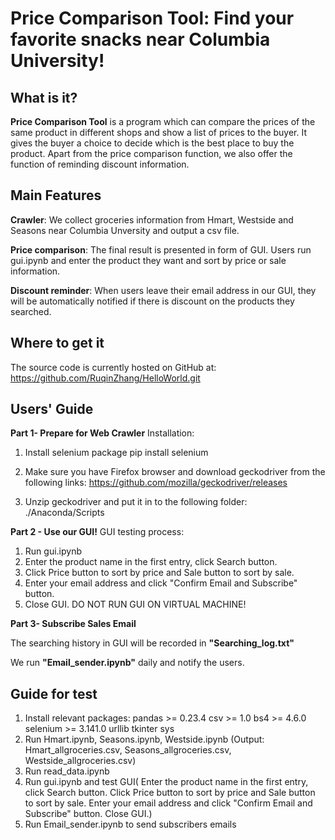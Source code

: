 # Price Comparison Tool: Find your favorite snacks near Columbia University!
## What is it?

**Price Comparison Tool** is a program which can compare the prices of the same product
in different shops and show a list of prices to the buyer. It gives the buyer
a choice to decide which is the best place to buy the product. Apart from the 
price comparison function, we also offer the function of reminding discount information.


## Main Features

**Crawler**: We collect groceries information from Hmart, Westside and Seasons near Columbia Unversity and output a csv file.

**Price comparison**: 
The final result is presented in form of GUI. Users run gui.ipynb and enter the product they want and sort by price or sale information.

**Discount reminder**: When users leave their email address in our GUI, they will be automatically notified if there is discount on the products they searched.

## Where to get it
The source code is currently hosted on GitHub at: https://github.com/RuqinZhang/HelloWorld.git


## Users' Guide

**Part 1- Prepare for Web Crawler**
Installation:

1. Install selenium package
pip install selenium

2. Make sure you have Firefox browser and download geckodriver from the following links:
https://github.com/mozilla/geckodriver/releases

3. Unzip geckodriver and put it in to the following folder:
./Anaconda/Scripts

**Part 2 - Use our GUI!**
  GUI testing process:
1. Run gui.ipynb
2. Enter the product name in the first entry, click Search button.
3. Click Price button to sort by price and Sale button to sort by sale.
4. Enter your email address and click "Confirm Email and Subscribe" button.
5. Close GUI. 
DO NOT RUN GUI ON VIRTUAL MACHINE!

**Part 3- Subscribe Sales Email**

The searching history in GUI will be recorded in **"Searching_log.txt"**

We run **"Email_sender.ipynb"** daily and notify the users. 

## Guide for test
1. Install relevant packages:
pandas >= 0.23.4
csv >= 1.0
bs4 >= 4.6.0
selenium >= 3.141.0
urllib
tkinter
sys
2. Run Hmart.ipynb, Seasons.ipynb, Westside.ipynb
(Output: Hmart_allgroceries.csv, Seasons_allgroceries.csv, Westside_allgroceries.csv)
3. Run read_data.ipynb 
4. Run gui.ipynb and test GUI( Enter the product name in the first entry, click Search button.
 Click Price button to sort by price and Sale button to sort by sale.  Enter your email address and click "Confirm Email and Subscribe" button.  Close GUI.)
5. Run Email_sender.ipynb to send subscribers emails


